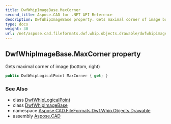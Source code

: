 ```yaml
---
title: DwfWhipImageBase.MaxCorner
second_title: Aspose.CAD for .NET API Reference
description: DwfWhipImageBase property. Gets maximal corner of image bottom right
type: docs
weight: 30
url: /net/aspose.cad.fileformats.dwf.whip.objects.drawable/dwfwhipimagebase/maxcorner/
---
```

## DwfWhipImageBase.MaxCorner property

Gets maximal corner of image (bottom, right)

```csharp
public DwfWhipLogicalPoint MaxCorner { get; }
```

### See Also

* class [DwfWhipLogicalPoint](../../../aspose.cad.fileformats.dwf.whip.objects/dwfwhiplogicalpoint/)
* class [DwfWhipImageBase](../)
* namespace [Aspose.CAD.FileFormats.Dwf.Whip.Objects.Drawable](../../dwfwhipimagebase/)
* assembly [Aspose.CAD](../../../)


